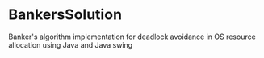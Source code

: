 # BankersSolution
Banker's algorithm implementation for deadlock avoidance in OS resource allocation using Java and Java swing
